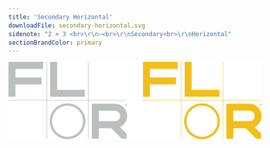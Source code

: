 ```yaml
---
title: 'Secondary Horizontal'
downloadFile: secondary-horizontal.svg
sidenote: "2 × 3 <br>\r\n—<br>\r\nSecondary<br>\r\nHorizontal"
sectionBrandColor: primary
---
```


![](secondary-horizontal.svg?resize=437)